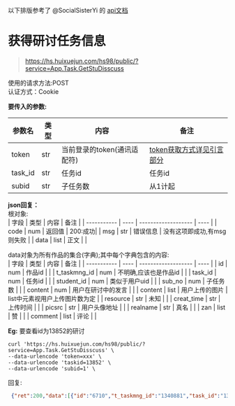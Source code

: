 以下排版参考了 @SocialSisterYi 的 [api文档](https://github.com/SocialSisterYi/bilibili-API-collect/blob/master/login/login_action/password.md)
# 获得研讨任务信息
>https://hs.huixuejun.com/hs98/public/?service=App.Task.GetStuDisscuss

使用的请求方法:POST  
认证方式：Cookie  

**要传入的参数:**

| 参数名      | 类型 | 内容             |  备注             |
| ----------- | ---- | ---------------- |  ---------------- |
| token | str  | 当前登录的token(通讯适配符)                | [token获取方式详见引言部分](https://github.com/Jackwu945/huixuejun-API-collect/blob/main/intro/introduction.md)        |
| task_id    | str  | 任务id     | 任务id |
| subid    | str  | 子任务数     | 从1计起|

**json回复：**  
根对象:  
| 字段        | 类型 | 内容                | 备注 |
| ----------- | ---- | ------------------- | ---- |
| code | num  | 返回值 | 200:成功|
| msg | str  | 错误信息 | 没有这项即成功,有msg则失败 |
| data | list  | 正文 | |  

data对象为所有作品的集合(字典);其中每个字典包含的内容:  
| 字段        | 类型 | 内容                | 备注 |
| ----------- | ---- | ------------------- | ---- |
| id | num  | 作品id | |
| t_taskmng_id | num  | 不明确,应该也是作品id |  |
| task_id | num  | 任务id |  |
| student_id | num  | 类似于用户uid |  |
| sub_no | num  | 子任务数 |  |
| content | num  | 用户在研讨中的发言 |  |
| content | list  | 用户上传的图片 | list中元素视用户上传图片数为定 |
| resource | str  | 未知 |  |
| creat_time | str  | 上传时间 |  |
| picsrc | str  | 用户头像地址 |  |
| realname | str  | 真名 |  |
| zan | list  | 赞 |  |
| comment | list  | 评论 |  |

**Eg:**
要查看id为13852的研讨  
```shell
curl 'https://hs.huixuejun.com/hs98/public/?service=App.Task.GetStuDisscuss' \
--data-urlencode 'token=xxx' \
--data-urlencode 'taskid=13852' \
--data-urlencode 'subid=1' \
```
回复:
```json
 {"ret":200,"data":[{"id":"6710","t_taskmng_id":"1340881","task_id":"13852","student_id":"3001988","sub_no":"1","content":"三分钟写成的屑作","pics":["https:\/\/hs.huixuejun.com\/hs98\/public\/source\/discuss\/20210609\/60c07ea282071.jpeg"],"resource":[],"create_time":"2021-06-09 16:41:36","delete_flag":"1","picsrc":"https:\/\/hs.huixuejun.com\/hs98\/public\/image\/head\/userhead10.png","realname":"jackwu","zan":["0","0","0"],"comment":[],"Spot":0}
```
